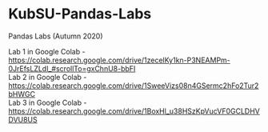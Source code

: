 # KubSU-Pandas-Labs
 Pandas Labs (Autumn 2020)

Lab 1 in Google Colab - https://colab.research.google.com/drive/1zecelKy1kn-P3NEAMPm-0JrEfsLZLdI_#scrollTo=gxChnU8-bbFI     
Lab 2 in Google Colab - https://colab.research.google.com/drive/1SweeVizs08n4GSermc2hFo2Tur2bHWGC  
Lab 3 in Google Colab - https://colab.research.google.com/drive/1BoxHl_u38HSzKpVucVF0GCLDHVDVU8US
